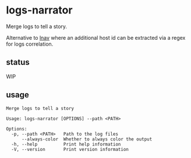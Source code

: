 # logs-narrator

Merge logs to tell a story.

Alternative to [lnav](https://github.com/tstack/lnav) where an additional host id can be extracted via a regex for logs correlation.

## status

WIP

## usage

```commandline
Merge logs to tell a story

Usage: logs-narrator [OPTIONS] --path <PATH>

Options:
  -p, --path <PATH>   Path to the log files
      --always-color  Whether to always color the output
  -h, --help          Print help information
  -V, --version       Print version information
```